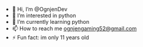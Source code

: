 - 👋 Hi, I’m @OgnjenDev
- 👀 I’m interested in python
- 🌱 I’m currently learning python
- 📫 How to reach me ognjengaming52@gmail.com
- ⚡ Fun fact: im only 11 years old
